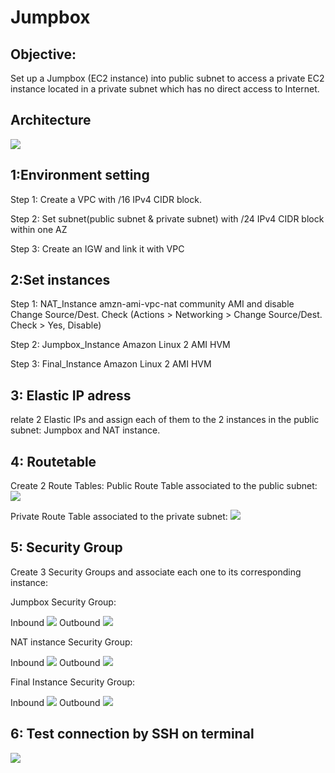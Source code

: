 # Jumpbox
## Objective:
Set up a Jumpbox (EC2 instance) into public subnet to access a private EC2 instance located in a private subnet which has no direct access to Internet.

## Architecture
![](https://github.com/Jinn42/Jumpbox/blob/master/Architecture_diagram.png)

## 1:Environment setting
Step 1: Create a VPC with /16 IPv4 CIDR block.

Step 2: Set subnet(public subnet & private subnet) with /24 IPv4 CIDR block within one AZ

Step 3: Create an IGW and link it with VPC

## 2:Set instances
Step 1: NAT_Instance
amzn-ami-vpc-nat community AMI and disable Change Source/Dest. Check (Actions > Networking > Change Source/Dest. Check > Yes, Disable)

Step 2: Jumpbox_Instance
Amazon Linux 2 AMI HVM

Step 3: Final_Instance
Amazon Linux 2 AMI HVM

## 3: Elastic IP adress
relate 2 Elastic IPs and assign each of them to the 2 instances in the public subnet: Jumpbox and NAT instance.

## 4: Routetable
Create 2 Route Tables:
Public Route Table associated to the public subnet:
![](https://github.com/Jinn42/Jumpbox/blob/master/Routetable_publicsub.png)

Private Route Table associated to the private subnet:
![](https://github.com/Jinn42/Jumpbox/blob/master/Routetable_privatesub.png)

## 5: Security Group
Create 3 Security Groups and associate each one to its corresponding instance:

Jumpbox Security Group:

Inbound
![](https://github.com/Jinn42/Jumpbox/blob/master/JB_in.png)
Outbound
![](https://github.com/Jinn42/Jumpbox/blob/master/JB_out.png)

NAT instance Security Group:

Inbound
![](https://github.com/Jinn42/Jumpbox/blob/master/NAT_in.png)
Outbound
![](https://github.com/Jinn42/Jumpbox/blob/master/NAT_out.png)

Final Instance Security Group:

Inbound
![](https://github.com/Jinn42/Jumpbox/blob/master/FI_in.png)
Outbound
![](https://github.com/Jinn42/Jumpbox/blob/master/FI_out.png)

## 6: Test connection by SSH on terminal 
![](https://github.com/Jinn42/Jumpbox/blob/master/Connect_test.png)


